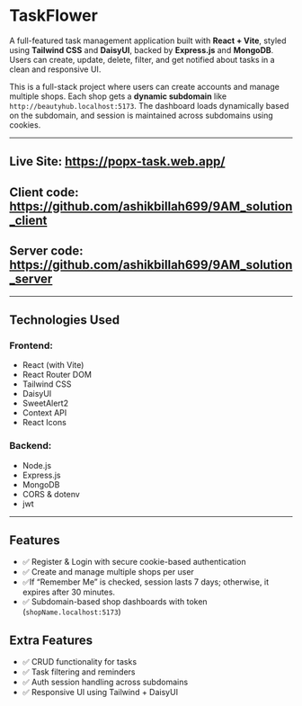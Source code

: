 # TaskFlower

A full-featured task management application built with **React + Vite**, styled using **Tailwind CSS** and **DaisyUI**, backed by **Express.js** and **MongoDB**. Users can create, update, delete, filter, and get notified about tasks in a clean and responsive UI.

This is a full-stack project where users can create accounts and manage multiple shops. Each shop gets a **dynamic subdomain** like `http://beautyhub.localhost:5173`. The dashboard loads dynamically based on the subdomain, and session is maintained across subdomains using cookies.

---

## Live Site: https://popx-task.web.app/
## Client code: https://github.com/ashikbillah699/9AM_solution_client
## Server code: https://github.com/ashikbillah699/9AM_solution_server

---

## Technologies Used

### Frontend:
- React (with Vite)
- React Router DOM
- Tailwind CSS
- DaisyUI
- SweetAlert2
- Context API
- React Icons

### Backend:
- Node.js
- Express.js
- MongoDB
- CORS & dotenv
- jwt

---

## Features

- ✅ Register & Login with secure cookie-based authentication
- ✅ Create and manage multiple shops per user
- ✅If “Remember Me” is checked, session lasts 7 days; otherwise, it expires after 30 minutes.
- ✅ Subdomain-based shop dashboards with token (`shopName.localhost:5173`)

## Extra Features
- ✅ CRUD functionality for tasks
- ✅ Task filtering and reminders
- ✅ Auth session handling across subdomains
- ✅ Responsive UI using Tailwind + DaisyUI
